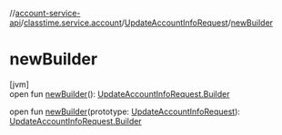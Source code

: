 //[account-service-api](../../../index.md)/[classtime.service.account](../index.md)/[UpdateAccountInfoRequest](index.md)/[newBuilder](new-builder.md)

# newBuilder

[jvm]\
open fun [newBuilder](new-builder.md)(): [UpdateAccountInfoRequest.Builder](-builder/index.md)

open fun [newBuilder](new-builder.md)(prototype: [UpdateAccountInfoRequest](index.md)): [UpdateAccountInfoRequest.Builder](-builder/index.md)

